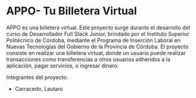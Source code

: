 # APPO- Tu Billetera Virtual
APPO es una billetera virtual. Este proyecto surge durante el desarrollo del curso de Desarrollador Full Stack Junior, brindado por el Instituto Superior Politécnico de Córdoba, mediante el Programa de Inserción Laboral en Nuevas Tecnologías del Gobierno de la Provincia de Córdoba.
El proyecto consiste en realizar una billetera virtual, donde un usuario puede realizar transacciones como transferencias a otros usuarios adheridos a la aplicación, pagar servicios, o ingresar dinero.


Integrantes del proyecto:
 - Carracedo, Lautaro
